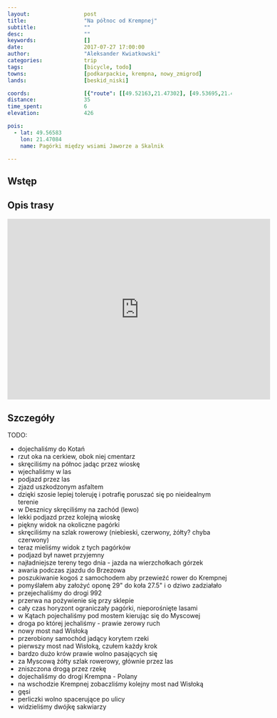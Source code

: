 ```yaml
---
layout:                 post
title:                  "Na północ od Krempnej"
subtitle:               ""
desc:                   ""
keywords:               []
date:                   2017-07-27 17:00:00
author:                 "Aleksander Kwiatkowski"
categories:             trip
tags:                   [bicycle, todo]
towns:                  [podkarpackie, krempna, nowy_zmigrod]
lands:                  [beskid_niski]

coords:                 [{"route": [[49.52163,21.47302], [49.53695,21.46401], [49.55310,21.48470], [49.56290,21.46332], [49.56519,21.46281], [49.57944,21.47139], [49.58016,21.49920], [49.56880,21.51920], [49.55684,21.52478], [49.55761,21.53577], [49.54447,21.55199], [49.52810,21.55516], [49.51929,21.54323], [49.50469,21.53637]], "type": "bicycle"}]
distance:               35
time_spent:             6
elevation:              426

pois:
  - lat: 49.56583
    lon: 21.47084
    name: Pagórki między wsiami Jaworze a Skalnik

---
```



Wstęp
-----

Opis trasy
----------

<iframe height='405' width='590' frameborder='0' allowtransparency='true' scrolling='no' src='https://www.strava.com/activities/1104024533/embed/b3918948ba7caf2191d4a4aced08d9361ffc9f8e'></iframe>

Szczegóły
---------

TODO:

* dojechaliśmy do Kotań
* rzut oka na cerkiew, obok niej cmentarz
* skręciliśmy na północ jadąc przez wioskę
* wjechaliśmy w las
* podjazd przez las
* zjazd uszkodzonym asfaltem
* dzięki szosie lepiej toleruję i potrafię poruszać się po nieidealnym terenie
* w Desznicy skręciliśmy na zachód (lewo)
* lekki podjazd przez kolejną wioskę
* piękny widok na okoliczne pagórki
* skręciliśmy na szlak rowerowy (niebieski, czerwony, żółty? chyba czerwony)
* teraz mieliśmy widok z tych pagórków
* podjazd był nawet przyjemny
* najładniejsze tereny tego dnia - jazda na wierzchołkach górzek
* awaria podczas zjazdu do Brzezowa
* poszukiwanie kogoś z samochodem aby przewieźć rower do Krempnej
* pomyślałem aby założyć oponę 29" do koła 27.5" i o dziwo zadziałało
* przejechaliśmy do drogi 992
* przerwa na pożywienie się przy sklepie
* cały czas horyzont ograniczały pagórki, nieporośnięte lasami
* w Kątach pojechaliśmy pod mostem kierując się do Myscowej
* droga po której jechaliśmy - prawie zerowy ruch
* nowy most nad Wisłoką
* przerobiony samochód jadący korytem rzeki
* pierwszy most nad Wisłoką, czułem każdy krok
* bardzo dużo krów prawie wolno pasających się
* za Myscową żółty szlak rowerowy, głównie przez las
* zniszczona drogą przez rzekę
* dojechaliśmy do drogi Krempna - Polany
* na wschodzie Krempnej zobaczliśmy kolejny most nad Wisłoką
* gęsi
* perliczki wolno spacerujące po ulicy
* widzieliśmy dwójkę sakwiarzy
